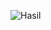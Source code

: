 ![Hasil](https://github.com/PressToCode/Tugas1_235150700111021_MUHAMMAD-OLFAT-FAIZ/assets/137992170/bb23d11a-f844-4c52-be42-f6761decd8e9)
